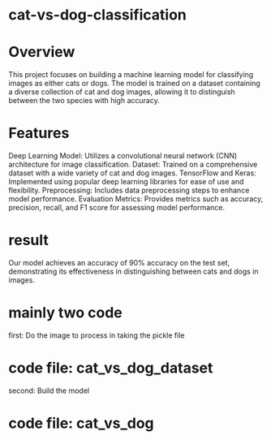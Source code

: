 # cat-vs-dog-classification

# Overview
This project focuses on building a machine learning model for classifying images as either cats or dogs. The model is trained on a dataset containing a diverse collection of cat and dog images, allowing it to distinguish between the two species with high accuracy.

# Features
Deep Learning Model: Utilizes a convolutional neural network (CNN) architecture for image classification.
Dataset: Trained on a comprehensive dataset with a wide variety of cat and dog images.
TensorFlow and Keras: Implemented using popular deep learning libraries for ease of use and flexibility.
Preprocessing: Includes data preprocessing steps to enhance model performance.
Evaluation Metrics: Provides metrics such as accuracy, precision, recall, and F1 score for assessing model performance.

# result

Our model achieves an accuracy of 90% accuracy on the test set, demonstrating its effectiveness in distinguishing between cats and dogs in images.


# mainly two code

first: Do the image to process in taking the pickle file 
# code file: cat_vs_dog_dataset
second: Build the model
# code file: cat_vs_dog
